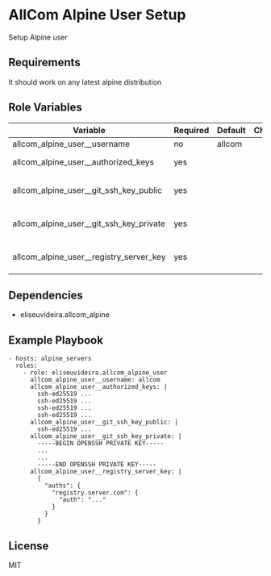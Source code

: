 # AllCom Alpine User Setup

Setup Alpine user

## Requirements

It should work on any latest alpine distribution

## Role Variables

| Variable                                  | Required | Default | Choices | Comments                   |
| ----------------------------------------- | -------- | ------- | ------- | -------------------------- |
| allcom_alpine_user\_\_username            | no       | allcom  |         | username                   |
| allcom_alpine_user\_\_authorized_keys     | yes      |         |         | authorized keys file       |
| allcom_alpine_user\_\_git_ssh_key_public  | yes      |         |         | git server public ssh key  |
| allcom_alpine_user\_\_git_ssh_key_private | yes      |         |         | git server private ssh key |
| allcom_alpine_user\_\_registry_server_key | yes      |         |         | registry server json key   |

## Dependencies

- eliseuvideira.allcom_alpine

## Example Playbook

    - hosts: alpine_servers
      roles:
        - role: eliseuvideira.allcom_alpine_user
          allcom_alpine_user__username: allcom
          allcom_alpine_user__authorized_keys: |
            ssh-ed25519 ...
            ssh-ed25519 ...
            ssh-ed25519 ...
            ssh-ed25519 ...
          allcom_alpine_user__git_ssh_key_public: |
            ssh-ed25519 ...
          allcom_alpine_user__git_ssh_key_private: |
            -----BEGIN OPENSSH PRIVATE KEY-----
            ...
            ...
            -----END OPENSSH PRIVATE KEY-----
          allcom_alpine_user__registry_server_key: |
            {
              "auths": {
                "registry.server.com": {
                  "auth": "..."
                }
              }
            }

## License

MIT
